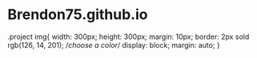 # Brendon75.github.io

.project img{
    width: 300px;
    height: 300px;
    margin: 10px;
    border: 2px sold rgb(126, 14, 201); /*choose a color*/
    display: block;
    margin: auto;
}
